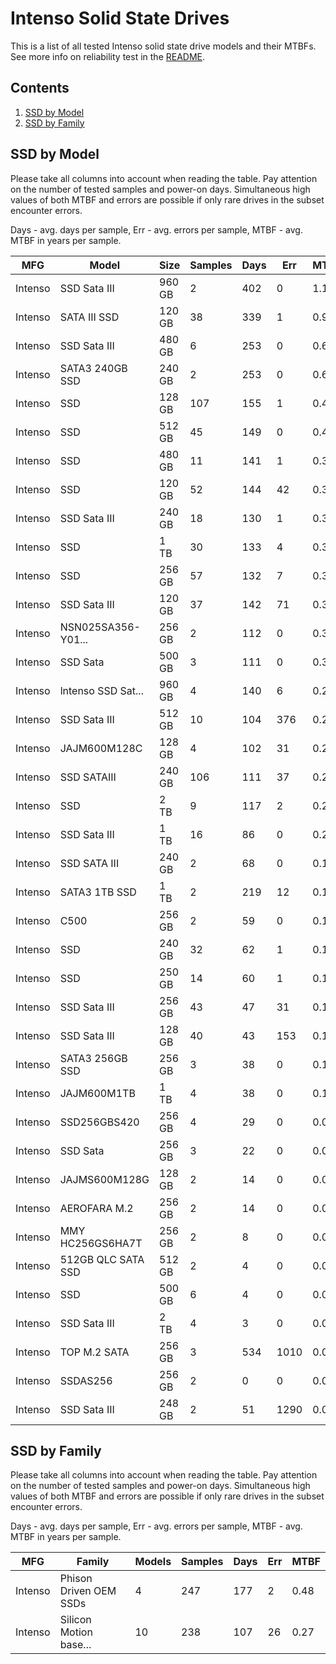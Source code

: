 Intenso Solid State Drives
==========================

This is a list of all tested Intenso solid state drive models and their MTBFs. See
more info on reliability test in the [README](https://github.com/linuxhw/SMART).

Contents
--------

1. [ SSD by Model  ](#ssd-by-model)
2. [ SSD by Family ](#ssd-by-family)

SSD by Model
------------

Please take all columns into account when reading the table. Pay attention on the
number of tested samples and power-on days. Simultaneous high values of both MTBF
and errors are possible if only rare drives in the subset encounter errors.

Days - avg. days per sample,
Err  - avg. errors per sample,
MTBF - avg. MTBF in years per sample.

| MFG       | Model              | Size   | Samples | Days  | Err   | MTBF |
|-----------|--------------------|--------|---------|-------|-------|------|
| Intenso   | SSD Sata III       | 960 GB | 2       | 402   | 0     | 1.10   |
| Intenso   | SATA III SSD       | 120 GB | 38      | 339   | 1     | 0.92   |
| Intenso   | SSD Sata III       | 480 GB | 6       | 253   | 0     | 0.69   |
| Intenso   | SATA3 240GB SSD    | 240 GB | 2       | 253   | 0     | 0.69   |
| Intenso   | SSD                | 128 GB | 107     | 155   | 1     | 0.42   |
| Intenso   | SSD                | 512 GB | 45      | 149   | 0     | 0.41   |
| Intenso   | SSD                | 480 GB | 11      | 141   | 1     | 0.38   |
| Intenso   | SSD                | 120 GB | 52      | 144   | 42    | 0.37   |
| Intenso   | SSD Sata III       | 240 GB | 18      | 130   | 1     | 0.35   |
| Intenso   | SSD                | 1 TB   | 30      | 133   | 4     | 0.35   |
| Intenso   | SSD                | 256 GB | 57      | 132   | 7     | 0.34   |
| Intenso   | SSD Sata III       | 120 GB | 37      | 142   | 71    | 0.32   |
| Intenso   | NSN025SA356-Y01... | 256 GB | 2       | 112   | 0     | 0.31   |
| Intenso   | SSD Sata           | 500 GB | 3       | 111   | 0     | 0.31   |
| Intenso   | lntenso SSD Sat... | 960 GB | 4       | 140   | 6     | 0.27   |
| Intenso   | SSD Sata III       | 512 GB | 10      | 104   | 376   | 0.27   |
| Intenso   | JAJM600M128C       | 128 GB | 4       | 102   | 31    | 0.26   |
| Intenso   | SSD SATAIII        | 240 GB | 106     | 111   | 37    | 0.24   |
| Intenso   | SSD                | 2 TB   | 9       | 117   | 2     | 0.24   |
| Intenso   | SSD Sata III       | 1 TB   | 16      | 86    | 0     | 0.24   |
| Intenso   | SSD SATA III       | 240 GB | 2       | 68    | 0     | 0.19   |
| Intenso   | SATA3 1TB SSD      | 1 TB   | 2       | 219   | 12    | 0.18   |
| Intenso   | C500               | 256 GB | 2       | 59    | 0     | 0.16   |
| Intenso   | SSD                | 240 GB | 32      | 62    | 1     | 0.16   |
| Intenso   | SSD                | 250 GB | 14      | 60    | 1     | 0.15   |
| Intenso   | SSD Sata III       | 256 GB | 43      | 47    | 31    | 0.12   |
| Intenso   | SSD Sata III       | 128 GB | 40      | 43    | 153   | 0.11   |
| Intenso   | SATA3 256GB SSD    | 256 GB | 3       | 38    | 0     | 0.10   |
| Intenso   | JAJM600M1TB        | 1 TB   | 4       | 38    | 0     | 0.10   |
| Intenso   | SSD256GBS420       | 256 GB | 4       | 29    | 0     | 0.08   |
| Intenso   | SSD Sata           | 256 GB | 3       | 22    | 0     | 0.06   |
| Intenso   | JAJMS600M128G      | 128 GB | 2       | 14    | 0     | 0.04   |
| Intenso   | AEROFARA M.2       | 256 GB | 2       | 14    | 0     | 0.04   |
| Intenso   | MMY HC256GS6HA7T   | 256 GB | 2       | 8     | 0     | 0.02   |
| Intenso   | 512GB QLC SATA SSD | 512 GB | 2       | 4     | 0     | 0.01   |
| Intenso   | SSD                | 500 GB | 6       | 4     | 0     | 0.01   |
| Intenso   | SSD Sata III       | 2 TB   | 4       | 3     | 0     | 0.01   |
| Intenso   | TOP M.2 SATA       | 256 GB | 3       | 534   | 1010  | 0.00   |
| Intenso   | SSDAS256           | 256 GB | 2       | 0     | 0     | 0.00   |
| Intenso   | SSD Sata III       | 248 GB | 2       | 51    | 1290  | 0.00   |

SSD by Family
-------------

Please take all columns into account when reading the table. Pay attention on the
number of tested samples and power-on days. Simultaneous high values of both MTBF
and errors are possible if only rare drives in the subset encounter errors.

Days - avg. days per sample,
Err  - avg. errors per sample,
MTBF - avg. MTBF in years per sample.

| MFG       | Family                 | Models | Samples | Days  | Err   | MTBF |
|-----------|------------------------|--------|---------|-------|-------|------|
| Intenso   | Phison Driven OEM SSDs | 4      | 247     | 177   | 2     | 0.48   |
| Intenso   | Silicon Motion base... | 10     | 238     | 107   | 26    | 0.27   |
